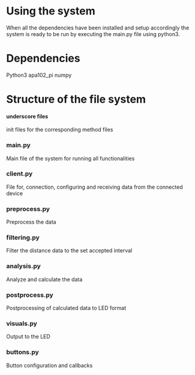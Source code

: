 # Using the system
When all the dependencies have been installed and setup accordingly the system is ready to be run by executing the main.py file using python3.

# Dependencies
Python3
apa102_pi
numpy

# Structure of the file system
#### underscore files
init files for the corresponding method files

### main.py
Main file of the system for running all functionalities

### client.py
File for, connection, configuring and receiving data from the connected device 

### preprocess.py
Preprocess the data

### filtering.py
Filter the distance data to the set accepted interval

### analysis.py
Analyze and calculate the data

### postprocess.py
Postprocessing of calculated data to LED format

### visuals.py
Output to the LED

### buttons.py
Button configuration and callbacks
